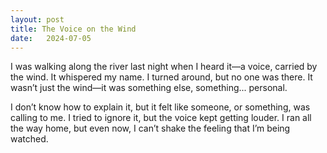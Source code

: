 ```yaml
---
layout: post
title: The Voice on the Wind
date:   2024-07-05
---
```


I was walking along the river last night when I heard it—a voice, carried by the wind. It whispered my name. I turned around, but no one was there. It wasn’t just the wind—it was something else, something... personal. 

I don’t know how to explain it, but it felt like someone, or something, was calling to me. I tried to ignore it, but the voice kept getting louder. I ran all the way home, but even now, I can’t shake the feeling that I’m being watched.
